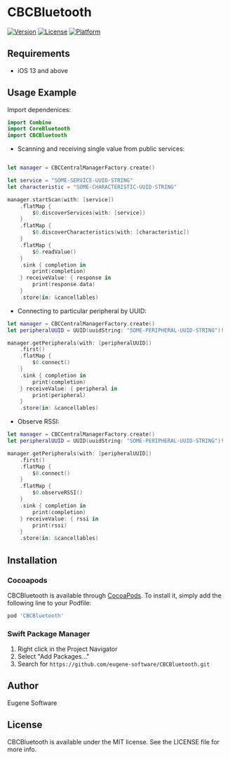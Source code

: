 # CBCBluetooth

[![Version](https://img.shields.io/cocoapods/v/CBCBluetooth.svg?style=flat)](https://cocoapods.org/pods/CBCBluetooth)
[![License](https://img.shields.io/cocoapods/l/CBCBluetooth.svg?style=flat)](https://cocoapods.org/pods/CBCBluetooth)
[![Platform](https://img.shields.io/cocoapods/p/CBCBluetooth.svg?style=flat)](https://cocoapods.org/pods/CBCBluetooth)

## Requirements 

- iOS 13 and above

## Usage Example

Import dependenices:

```swift
import Combine
import CoreBluetooth
import CBCBluetooth
```

- Scanning and receiving single value from public services:

```swift

let manager = CBCCentralManagerFactory.create()

let service = "SOME-SERVICE-UUID-STRING"
let characteristic = "SOME-CHARACTERISTIC-UUID-STRING"

manager.startScan(with: [service])
    .flatMap {
        $0.discoverServices(with: [service])
    }
    .flatMap {
        $0.discoverCharacteristics(with: [characteristic])
    }
    .flatMap {
        $0.readValue()
    }
    .sink { completion in
        print(completion)
    } receiveValue: { response in
        print(response.data)
    }
    .store(in: &cancellables)
```

- Connecting to particular peripheral by UUID:

```swift
let manager = CBCCentralManagerFactory.create()
let peripheralUUID = UUID(uuidString: "SOME-PERIPHERAL-UUID-STRING")!

manager.getPeripherals(with: [peripheralUUID])
    .first()
    .flatMap {
        $0.connect()
    }
    .sink { completion in
        print(completion)
    } receiveValue: { peripheral in
        print(peripheral)
    }
    .store(in: &cancellables)
```

- Observe RSSI:

```swift
let manager = CBCCentralManagerFactory.create()
let peripheralUUID = UUID(uuidString: "SOME-PERIPHERAL-UUID-STRING")!

manager.getPeripherals(with: [peripheralUUID])
    .first()
    .flatMap {
        $0.connect()
    }
    .flatMap {
        $0.observeRSSI()
    }
    .sink { completion in
        print(completion)
    } receiveValue: { rssi in
        print(rssi)
    }
    .store(in: &cancellables)
```

## Installation

### Cocoapods
CBCBluetooth is available through [CocoaPods](https://cocoapods.org). To install
it, simply add the following line to your Podfile:

```ruby
pod 'CBCBluetooth'
```

### Swift Package Manager
1. Right click in the Project Navigator
2. Select "Add Packages..."
3. Search for ```https://github.com/eugene-software/CBCBluetooth.git```

## Author

Eugene Software

## License

CBCBluetooth is available under the MIT license. See the LICENSE file for more info.
